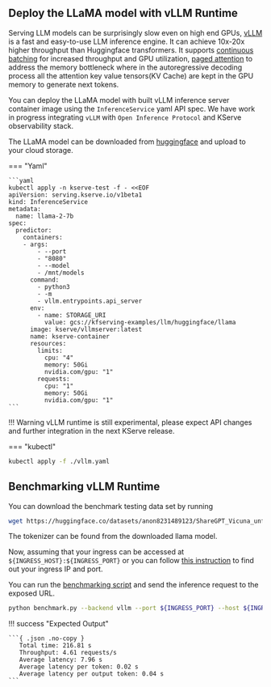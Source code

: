 ## Deploy the LLaMA model with vLLM Runtime
Serving LLM models can be surprisingly slow even on high end GPUs, [vLLM](https://github.com/vllm-project/vllm) is a fast and easy-to-use LLM inference engine. It can achieve 10x-20x higher throughput than Huggingface transformers.
It supports [continuous batching](https://www.anyscale.com/blog/continuous-batching-llm-inference) for increased throughput and GPU utilization,
[paged attention](https://vllm.ai) to address the memory bottleneck where in the autoregressive decoding process all the attention key value tensors(KV Cache) are kept in the GPU memory to generate next tokens.

You can deploy the LLaMA model with built vLLM inference server container image using the `InferenceService` yaml API spec. 
We have work in progress integrating `vLLM` with `Open Inference Protocol` and KServe observability stack.

The LLaMA model can be downloaded from [huggingface](https://huggingface.co/meta-llama/Llama-2-7b) and upload to your cloud storage.

=== "Yaml"

    ```yaml
    kubectl apply -n kserve-test -f - <<EOF
    apiVersion: serving.kserve.io/v1beta1
    kind: InferenceService
    metadata:
      name: llama-2-7b
    spec:
      predictor:
        containers:
        - args:
            - --port
            - "8080"
            - --model
            - /mnt/models
          command:
            - python3
            - -m
            - vllm.entrypoints.api_server
          env:
            - name: STORAGE_URI
              value: gcs://kfserving-examples/llm/huggingface/llama
          image: kserve/vllmserver:latest
          name: kserve-container
          resources:
            limits:
              cpu: "4"
              memory: 50Gi
              nvidia.com/gpu: "1"
            requests:
              cpu: "1"
              memory: 50Gi
              nvidia.com/gpu: "1"
    ```

!!! Warning
    vLLM runtime is still experimental, please expect API changes and further integration in the next KServe release.

=== "kubectl"
```bash
kubectl apply -f ./vllm.yaml
```

## Benchmarking vLLM Runtime

You can download the benchmark testing data set by running
```bash
wget https://huggingface.co/datasets/anon8231489123/ShareGPT_Vicuna_unfiltered/resolve/main/ShareGPT_V3_unfiltered_cleaned_split.json
```

The tokenizer can be found from the downloaded llama model.

Now, assuming that your ingress can be accessed at
`${INGRESS_HOST}:${INGRESS_PORT}` or you can follow [this instruction](../../../../get_started/first_isvc.md#4-determine-the-ingress-ip-and-ports)
to find out your ingress IP and port.

You can run the [benchmarking script](./benchmark.py) and send the inference request to the exposed URL.

```bash
python benchmark.py --backend vllm --port ${INGRESS_PORT} --host ${INGRESS_HOST} --dataset ./ShareGPT_V3_unfiltered_cleaned_split.json --tokenizer ./tokenizer --request-rate 5
```

!!! success "Expected Output"

    ```{ .json .no-copy }
       Total time: 216.81 s
       Throughput: 4.61 requests/s
       Average latency: 7.96 s
       Average latency per token: 0.02 s
       Average latency per output token: 0.04 s
    ```
